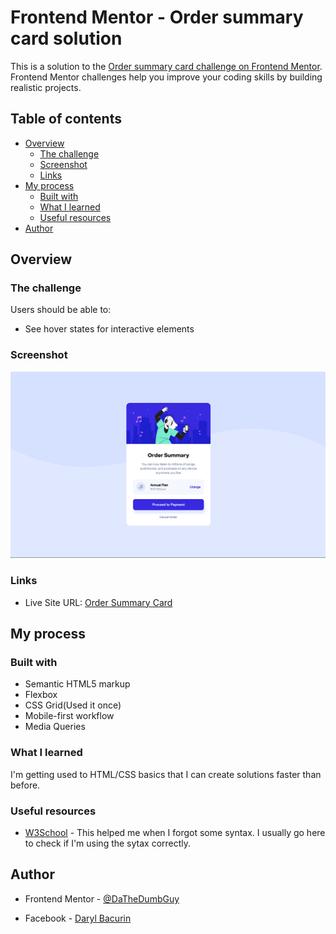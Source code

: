 # Frontend Mentor - Order summary card solution

This is a solution to the [Order summary card challenge on Frontend Mentor](https://www.frontendmentor.io/challenges/order-summary-component-QlPmajDUj). Frontend Mentor challenges help you improve your coding skills by building realistic projects.

## Table of contents

- [Overview](#overview)
  - [The challenge](#the-challenge)
  - [Screenshot](#screenshot)
  - [Links](#links)
- [My process](#my-process)
  - [Built with](#built-with)
  - [What I learned](#what-i-learned)
  - [Useful resources](#useful-resources)
- [Author](#author)

## Overview

### The challenge

Users should be able to:

- See hover states for interactive elements

### Screenshot

![](./screenshot.png)

### Links

- Live Site URL: [Order Summary Card](https://dathedumbguy.github.io/FEM_order_summary_card/)

## My process

### Built with

- Semantic HTML5 markup
- Flexbox
- CSS Grid(Used it once)
- Mobile-first workflow
- Media Queries

### What I learned

I'm getting used to HTML/CSS basics that I can create solutions faster than before.

### Useful resources

- [W3School](https://www.w3schools.com/) - This helped me when I forgot some syntax. I usually go here to check if I'm using the sytax correctly.

## Author

- Frontend Mentor - [@DaTheDumbGuy](https://www.frontendmentor.io/profile/DaTheDumbGuy)

- Facebook - [Daryl Bacurin](https://www.facebook.com/profile.php?id=100087293514427)

